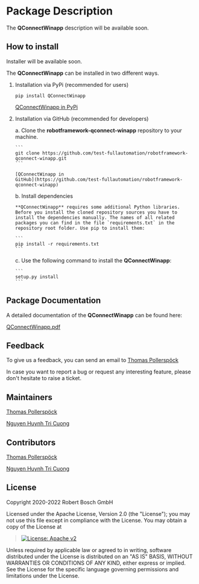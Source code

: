 # Package Description

The **QConnectWinapp** description will be available soon.

## How to install

Installer will be available soon.

The **QConnectWinapp** can be installed in two different ways.

1.  Installation via PyPi (recommended for users)

    ``` 
    pip install QConnectWinapp
    ```

    [QConnectWinapp in PyPi](https://pypi.org/project/QConnectWinapp/)

2.  Installation via GitHub (recommended for developers)

    a.  Clone the **robotframework-qconnect-winapp** repository to your
        machine.

        ``` 
        git clone https://github.com/test-fullautomation/robotframework-qconnect-winapp.git
        ```

        [QConnectWinapp in
        GitHub](https://github.com/test-fullautomation/robotframework-qconnect-winapp)

    b.  Install dependencies

        **QConnectWinapp** requires some additional Python libraries.
        Before you install the cloned repository sources you have to
        install the dependencies manually. The names of all related
        packages you can find in the file `requirements.txt` in the
        repository root folder. Use pip to install them:

        ``` 
        pip install -r requirements.txt
        ```

    c.  Use the following command to install the **QConnectWinapp**:

        ``` 
        setup.py install
        ```

## Package Documentation

A detailed documentation of the **QConnectWinapp** can be found here:

[QConnectWinapp.pdf](https://github.com/test-fullautomation/robotframework-qconnect-winapp/blob/develop/QConnectWinapp/QConnectWinapp.pdf)

## Feedback

To give us a feedback, you can send an email to [Thomas
Pollerspöck](mailto:Thomas.Pollerspoeck@de.bosch.com)

In case you want to report a bug or request any interesting feature,
please don\'t hesitate to raise a ticket.

## Maintainers

[Thomas Pollerspöck](mailto:Thomas.Pollerspoeck@de.bosch.com)

[Nguyen Huynh Tri Cuong](mailto:cuong.nguyenhuynhtri@vn.bosch.com)

## Contributors

[Thomas Pollerspöck](mailto:Thomas.Pollerspoeck@de.bosch.com)

[Nguyen Huynh Tri Cuong](mailto:cuong.nguyenhuynhtri@vn.bosch.com)

## License

Copyright 2020-2022 Robert Bosch GmbH

Licensed under the Apache License, Version 2.0 (the \"License\"); you
may not use this file except in compliance with the License. You may
obtain a copy of the License at

> [![License: Apache
> v2](https://img.shields.io/pypi/l/robotframework.svg)](http://www.apache.org/licenses/LICENSE-2.0.html)

Unless required by applicable law or agreed to in writing, software
distributed under the License is distributed on an \"AS IS\" BASIS,
WITHOUT WARRANTIES OR CONDITIONS OF ANY KIND, either express or implied.
See the License for the specific language governing permissions and
limitations under the License.
